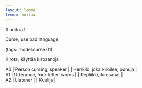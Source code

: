 ```yaml
---
layout: lemma
lemma: noitua
---
```


<div class="sense">
# <span class="sensename">noitua.1</span>

<span class="description">Curse, use bad language</span>

(tags: model:curse.01)

<span class="description">Kirota, käyttää kirosanoja</span>

A0 | Person cursing, speaker |   | Henkilö, joka kiroilee, puhuja |  
A1 | Utterance, four-letter-words |   | Repliikki, kirosanat |  
A2 | Listener |   | Kuulija |  

</div>

